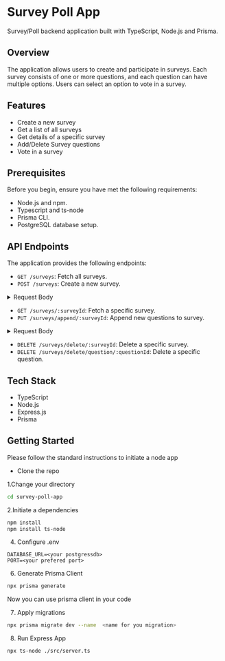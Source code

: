 # Survey Poll App

Survey/Poll backend application built with TypeScript, Node.js and Prisma.

## Overview

The application allows users to create and participate in surveys. Each survey consists of one or more questions, and each question can have multiple options. Users can select an option to vote in a survey.


## Features

- Create a new survey
- Get a list of all surveys
- Get details of a specific survey
- Add/Delete Survey questions 
- Vote in a survey

  
## Prerequisites

Before you begin, ensure you have met the following requirements:

- Node.js and npm.
- Typescript and ts-node
- Prisma CLI.
- PostgreSQL database setup.
 

## API Endpoints

The application provides the following endpoints:

- `GET /surveys`: Fetch all surveys.
- `POST /surveys`: Create a new survey.

<details>
<summary>Request Body</summary>

```json
{
  "name": "Education Survey",
  "questions": [
    {
      "text": "What is your educational qualification?",
      "options": [{"text": "10th"}, {"text": "12th"}, {"text": "Bachelors"}, {"text": "Masters"}, {"text": "PhD."}]
    }, {
      "text": "How you enjoy reading books?",
      "options": [{"text": "Yes"}, {"text": "No"}]
    }
  ]
}
```
</details>

- `GET /surveys/:surveyId`: Fetch a specific survey.
- `PUT /surveys/append/:surveyId`: Append new questions to survey.

<details>
<summary>Request Body</summary>

```json
{
  "questions": [
    {
      "text": "How would you rate our questions (out of 5)?",
      "options": [{"text": 1}, {"text": 2}, {"text": 3}, {"text": 4}, {"text": 5}]
    }, {
      "text": "What is your age group?",
      "options": [{"text": "18 to 24 years"}, {"text": "24 to 30 years"}, {"text": "30 to 45 years"}, {"text": "45 to 60 years"}]
    }
  ]
}
```
</details>

- `DELETE /surveys/delete/:surveyId`: Delete a specific survey.
- `DELETE /surveys/delete/question/:questionId`: Delete a specific question.


## Tech Stack

- TypeScript
- Node.js
- Express.js
- Prisma

## Getting Started

Please follow the standard instructions to initiate a node app

- Clone the repo

1.Change your directory
```bash
cd survey-poll-app
```

2.Initiate a dependencies
```bash
npm install
npm install ts-node
```

4. Configure .env
```
DATABASE_URL=<your postgressdb>
PORT=<your prefered port>

```

6. Generate Prisma Client  
```bash
npx prisma generate
```
Now you can use prisma client in your code

7. Apply migrations
```bash
npx prisma migrate dev --name  <name for you migration>
```

8. Run Express App
```bash
npx ts-node ./src/server.ts
```
<br>
